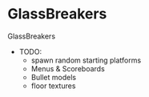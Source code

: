 # GlassBreakers
GlassBreakers


- TODO:
  - spawn random starting platforms
  - Menus & Scoreboards
  - Bullet models
  - floor textures
